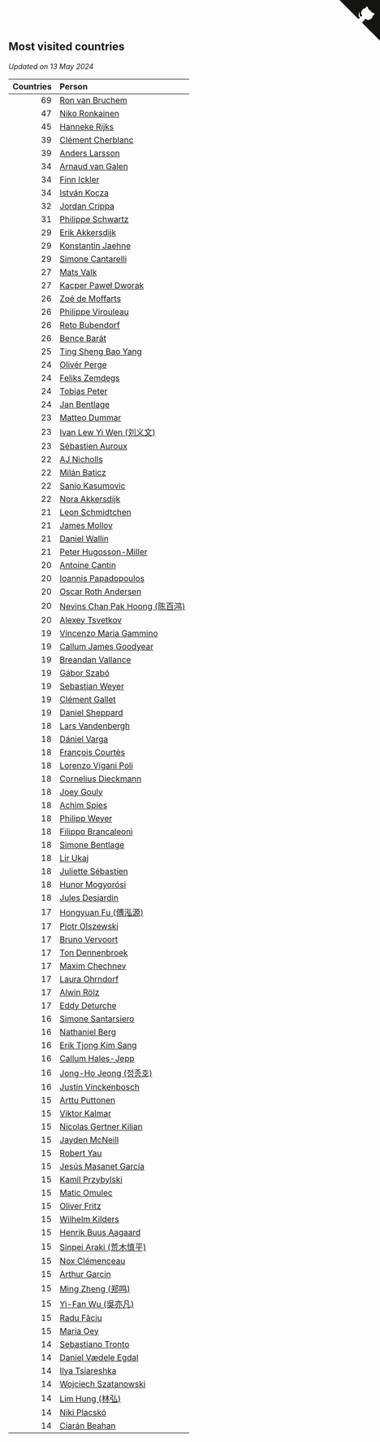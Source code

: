 ## Most visited countries

*Updated on 13 May 2024*

| Countries | Person |
| ---: | :--- |
| 69 | [Ron van Bruchem](https://www.worldcubeassociation.org/persons/2003BRUC01) |
| 47 | [Niko Ronkainen](https://www.worldcubeassociation.org/persons/2010RONK01) |
| 45 | [Hanneke Rijks](https://www.worldcubeassociation.org/persons/2008RIJK01) |
| 39 | [Clément Cherblanc](https://www.worldcubeassociation.org/persons/2014CHER05) |
| 39 | [Anders Larsson](https://www.worldcubeassociation.org/persons/2003LARS01) |
| 34 | [Arnaud van Galen](https://www.worldcubeassociation.org/persons/2006GALE01) |
| 34 | [Finn Ickler](https://www.worldcubeassociation.org/persons/2012ICKL01) |
| 34 | [István Kocza](https://www.worldcubeassociation.org/persons/2005KOCZ01) |
| 32 | [Jordan Crippa](https://www.worldcubeassociation.org/persons/2019CRIP01) |
| 31 | [Philippe Schwartz](https://www.worldcubeassociation.org/persons/2018SCHW02) |
| 29 | [Erik Akkersdijk](https://www.worldcubeassociation.org/persons/2005AKKE01) |
| 29 | [Konstantin Jaehne](https://www.worldcubeassociation.org/persons/2015JAEH01) |
| 29 | [Simone Cantarelli](https://www.worldcubeassociation.org/persons/2012CANT02) |
| 27 | [Mats Valk](https://www.worldcubeassociation.org/persons/2007VALK01) |
| 27 | [Kacper Paweł Dworak](https://www.worldcubeassociation.org/persons/2020DWOR01) |
| 26 | [Zoé de Moffarts](https://www.worldcubeassociation.org/persons/2010MOFF02) |
| 26 | [Philippe Virouleau](https://www.worldcubeassociation.org/persons/2008VIRO01) |
| 26 | [Reto Bubendorf](https://www.worldcubeassociation.org/persons/2012BUBE01) |
| 26 | [Bence Barát](https://www.worldcubeassociation.org/persons/2008BARA01) |
| 25 | [Ting Sheng Bao Yang](https://www.worldcubeassociation.org/persons/2008BAOY01) |
| 24 | [Olivér Perge](https://www.worldcubeassociation.org/persons/2007PERG01) |
| 24 | [Feliks Zemdegs](https://www.worldcubeassociation.org/persons/2009ZEMD01) |
| 24 | [Tobias Peter](https://www.worldcubeassociation.org/persons/2014PETE03) |
| 24 | [Jan Bentlage](https://www.worldcubeassociation.org/persons/2010BENT01) |
| 23 | [Matteo Dummar](https://www.worldcubeassociation.org/persons/2017DUMM01) |
| 23 | [Ivan Lew Yi Wen (刘义文)](https://www.worldcubeassociation.org/persons/2012WENI01) |
| 23 | [Sébastien Auroux](https://www.worldcubeassociation.org/persons/2008AURO01) |
| 22 | [AJ Nicholls](https://www.worldcubeassociation.org/persons/2015NICH04) |
| 22 | [Milán Baticz](https://www.worldcubeassociation.org/persons/2005BATI01) |
| 22 | [Sanio Kasumovic](https://www.worldcubeassociation.org/persons/2009KASU01) |
| 22 | [Nora Akkersdijk](https://www.worldcubeassociation.org/persons/2009CHRI03) |
| 21 | [Leon Schmidtchen](https://www.worldcubeassociation.org/persons/2010SCHM01) |
| 21 | [James Molloy](https://www.worldcubeassociation.org/persons/2011MOLL01) |
| 21 | [Daniel Wallin](https://www.worldcubeassociation.org/persons/2013WALL03) |
| 21 | [Peter Hugosson-Miller](https://www.worldcubeassociation.org/persons/2021HUGO01) |
| 20 | [Antoine Cantin](https://www.worldcubeassociation.org/persons/2010CANT02) |
| 20 | [Ioannis Papadopoulos](https://www.worldcubeassociation.org/persons/2013PAPA01) |
| 20 | [Oscar Roth Andersen](https://www.worldcubeassociation.org/persons/2008ANDE02) |
| 20 | [Nevins Chan Pak Hoong (陈百鸿)](https://www.worldcubeassociation.org/persons/2010CHAN20) |
| 20 | [Alexey Tsvetkov](https://www.worldcubeassociation.org/persons/2017TSVE02) |
| 19 | [Vincenzo Maria Gammino](https://www.worldcubeassociation.org/persons/2016GAMM01) |
| 19 | [Callum James Goodyear](https://www.worldcubeassociation.org/persons/2012GOOD02) |
| 19 | [Breandan Vallance](https://www.worldcubeassociation.org/persons/2007VALL01) |
| 19 | [Gábor Szabó](https://www.worldcubeassociation.org/persons/2005SZAB02) |
| 19 | [Sebastian Weyer](https://www.worldcubeassociation.org/persons/2010WEYE02) |
| 19 | [Clément Gallet](https://www.worldcubeassociation.org/persons/2004GALL02) |
| 19 | [Daniel Sheppard](https://www.worldcubeassociation.org/persons/2009SHEP01) |
| 18 | [Lars Vandenbergh](https://www.worldcubeassociation.org/persons/2003VAND01) |
| 18 | [Dániel Varga](https://www.worldcubeassociation.org/persons/2008VARG01) |
| 18 | [François Courtès](https://www.worldcubeassociation.org/persons/2008COUR01) |
| 18 | [Lorenzo Vigani Poli](https://www.worldcubeassociation.org/persons/2007POLI01) |
| 18 | [Cornelius Dieckmann](https://www.worldcubeassociation.org/persons/2009DIEC01) |
| 18 | [Joey Gouly](https://www.worldcubeassociation.org/persons/2007GOUL01) |
| 18 | [Achim Spies](https://www.worldcubeassociation.org/persons/2021SPIE01) |
| 18 | [Philipp Weyer](https://www.worldcubeassociation.org/persons/2010WEYE01) |
| 18 | [Filippo Brancaleoni](https://www.worldcubeassociation.org/persons/2008BRAN01) |
| 18 | [Simone Bentlage](https://www.worldcubeassociation.org/persons/2014OHLE01) |
| 18 | [Lir Ukaj](https://www.worldcubeassociation.org/persons/2016UKAJ01) |
| 18 | [Juliette Sébastien](https://www.worldcubeassociation.org/persons/2014SEBA01) |
| 18 | [Hunor Mogyorósi](https://www.worldcubeassociation.org/persons/2015MOGY01) |
| 18 | [Jules Desjardin](https://www.worldcubeassociation.org/persons/2010DESJ01) |
| 17 | [Hongyuan Fu (傅泓源)](https://www.worldcubeassociation.org/persons/2017FUHO01) |
| 17 | [Piotr Olszewski](https://www.worldcubeassociation.org/persons/2013OLSZ02) |
| 17 | [Bruno Vervoort](https://www.worldcubeassociation.org/persons/2011VERV01) |
| 17 | [Ton Dennenbroek](https://www.worldcubeassociation.org/persons/2003DENN01) |
| 17 | [Maxim Chechnev](https://www.worldcubeassociation.org/persons/2011CHEC01) |
| 17 | [Laura Ohrndorf](https://www.worldcubeassociation.org/persons/2009OHRN01) |
| 17 | [Alwin Rölz](https://www.worldcubeassociation.org/persons/2016ROLZ01) |
| 17 | [Eddy Deturche](https://www.worldcubeassociation.org/persons/2014DETU01) |
| 16 | [Simone Santarsiero](https://www.worldcubeassociation.org/persons/2009SANT01) |
| 16 | [Nathaniel Berg](https://www.worldcubeassociation.org/persons/2012BERG04) |
| 16 | [Erik Tjong Kim Sang](https://www.worldcubeassociation.org/persons/2018SANG01) |
| 16 | [Callum Hales-Jepp](https://www.worldcubeassociation.org/persons/2012HALE01) |
| 16 | [Jong-Ho Jeong (정종호)](https://www.worldcubeassociation.org/persons/2008JONG03) |
| 16 | [Justin Vinckenbosch](https://www.worldcubeassociation.org/persons/2016VINC03) |
| 15 | [Arttu Puttonen](https://www.worldcubeassociation.org/persons/2016PUTT01) |
| 15 | [Viktor Kalmar](https://www.worldcubeassociation.org/persons/2011KALM01) |
| 15 | [Nicolas Gertner Kilian](https://www.worldcubeassociation.org/persons/2013GERT01) |
| 15 | [Jayden McNeill](https://www.worldcubeassociation.org/persons/2012MCNE01) |
| 15 | [Robert Yau](https://www.worldcubeassociation.org/persons/2009YAUR01) |
| 15 | [Jesús Masanet García](https://www.worldcubeassociation.org/persons/2004MASA01) |
| 15 | [Kamil Przybylski](https://www.worldcubeassociation.org/persons/2016PRZY01) |
| 15 | [Matic Omulec](https://www.worldcubeassociation.org/persons/2010OMUL02) |
| 15 | [Oliver Fritz](https://www.worldcubeassociation.org/persons/2014FRIT02) |
| 15 | [Wilhelm Kilders](https://www.worldcubeassociation.org/persons/2010KILD02) |
| 15 | [Henrik Buus Aagaard](https://www.worldcubeassociation.org/persons/2006BUUS01) |
| 15 | [Sinpei Araki (荒木慎平)](https://www.worldcubeassociation.org/persons/2006ARAK01) |
| 15 | [Nox Clémenceau](https://www.worldcubeassociation.org/persons/2015CLEM03) |
| 15 | [Arthur Garcin](https://www.worldcubeassociation.org/persons/2014GARC27) |
| 15 | [Ming Zheng (郑鸣)](https://www.worldcubeassociation.org/persons/2009ZHEN11) |
| 15 | [Yi-Fan Wu (吳亦凡)](https://www.worldcubeassociation.org/persons/2010WUIF01) |
| 15 | [Radu Făciu](https://www.worldcubeassociation.org/persons/2009FACI01) |
| 15 | [Maria Oey](https://www.worldcubeassociation.org/persons/2007OEYM01) |
| 14 | [Sebastiano Tronto](https://www.worldcubeassociation.org/persons/2011TRON02) |
| 14 | [Daniel Vædele Egdal](https://www.worldcubeassociation.org/persons/2013EGDA01) |
| 14 | [Ilya Tsiareshka](https://www.worldcubeassociation.org/persons/2012TERE01) |
| 14 | [Wojciech Szatanowski](https://www.worldcubeassociation.org/persons/2011SZAT01) |
| 14 | [Lim Hung (林弘)](https://www.worldcubeassociation.org/persons/2016HUNG08) |
| 14 | [Niki Placskó](https://www.worldcubeassociation.org/persons/2008PLAC01) |
| 14 | [Ciarán Beahan](https://www.worldcubeassociation.org/persons/2012BEAH01) |


<a href="https://github.com/jonatanklosko/wca_statistics" class="github-corner" aria-label="View source on Github"><svg width="80" height="80" viewBox="0 0 250 250" style="fill:#151513; color:#fff; position: absolute; top: 0; border: 0; right: 0;" aria-hidden="true"><path d="M0,0 L115,115 L130,115 L142,142 L250,250 L250,0 Z"></path><path d="M128.3,109.0 C113.8,99.7 119.0,89.6 119.0,89.6 C122.0,82.7 120.5,78.6 120.5,78.6 C119.2,72.0 123.4,76.3 123.4,76.3 C127.3,80.9 125.5,87.3 125.5,87.3 C122.9,97.6 130.6,101.9 134.4,103.2" fill="currentColor" style="transform-origin: 130px 106px;" class="octo-arm"></path><path d="M115.0,115.0 C114.9,115.1 118.7,116.5 119.8,115.4 L133.7,101.6 C136.9,99.2 139.9,98.4 142.2,98.6 C133.8,88.0 127.5,74.4 143.8,58.0 C148.5,53.4 154.0,51.2 159.7,51.0 C160.3,49.4 163.2,43.6 171.4,40.1 C171.4,40.1 176.1,42.5 178.8,56.2 C183.1,58.6 187.2,61.8 190.9,65.4 C194.5,69.0 197.7,73.2 200.1,77.6 C213.8,80.2 216.3,84.9 216.3,84.9 C212.7,93.1 206.9,96.0 205.4,96.6 C205.1,102.4 203.0,107.8 198.3,112.5 C181.9,128.9 168.3,122.5 157.7,114.1 C157.9,116.9 156.7,120.9 152.7,124.9 L141.0,136.5 C139.8,137.7 141.6,141.9 141.8,141.8 Z" fill="currentColor" class="octo-body"></path></svg></a><style>.github-corner:hover .octo-arm{animation:octocat-wave 560ms ease-in-out}@keyframes octocat-wave{0%,100%{transform:rotate(0)}20%,60%{transform:rotate(-25deg)}40%,80%{transform:rotate(10deg)}}@media (max-width:500px){.github-corner:hover .octo-arm{animation:none}.github-corner .octo-arm{animation:octocat-wave 560ms ease-in-out}}</style>
